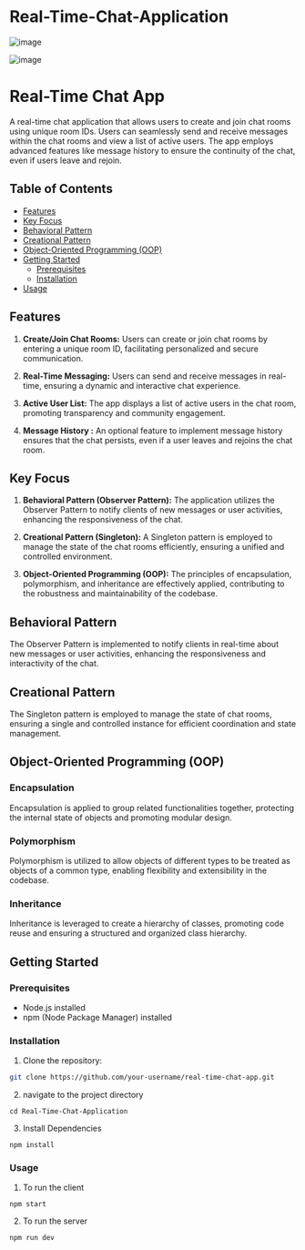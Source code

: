 # Real-Time-Chat-Application

![image](https://github.com/5andeepNambiar/Real-Time-Chat-Application/assets/79718442/2a230f5c-2efb-4254-b84b-afde8a37696d)

![image](https://github.com/5andeepNambiar/Real-Time-Chat-Application/assets/79718442/74c91665-c46c-4e06-a67f-ad8c9536a0d6)

# Real-Time Chat App

A real-time chat application that allows users to create and join chat rooms using unique room IDs. Users can seamlessly send and receive messages within the chat rooms and view a list of active users. The app employs advanced features like message history to ensure the continuity of the chat, even if users leave and rejoin.

## Table of Contents

- [Features](#features)
- [Key Focus](#key-focus)
- [Behavioral Pattern](#behavioral-pattern)
- [Creational Pattern](#creational-pattern)
- [Object-Oriented Programming (OOP)](#object-oriented-programming-oop)
- [Getting Started](#getting-started)
  - [Prerequisites](#prerequisites)
  - [Installation](#installation)
- [Usage](#usage)

## Features

1. **Create/Join Chat Rooms:** Users can create or join chat rooms by entering a unique room ID, facilitating personalized and secure communication.

2. **Real-Time Messaging:** Users can send and receive messages in real-time, ensuring a dynamic and interactive chat experience.

3. **Active User List:** The app displays a list of active users in the chat room, promoting transparency and community engagement.

4. **Message History :** An optional feature to implement message history ensures that the chat persists, even if a user leaves and rejoins the chat room.

## Key Focus

1. **Behavioral Pattern (Observer Pattern):** The application utilizes the Observer Pattern to notify clients of new messages or user activities, enhancing the responsiveness of the chat.

2. **Creational Pattern (Singleton):** A Singleton pattern is employed to manage the state of the chat rooms efficiently, ensuring a unified and controlled environment.

3. **Object-Oriented Programming (OOP):** The principles of encapsulation, polymorphism, and inheritance are effectively applied, contributing to the robustness and maintainability of the codebase.

## Behavioral Pattern

The Observer Pattern is implemented to notify clients in real-time about new messages or user activities, enhancing the responsiveness and interactivity of the chat.

## Creational Pattern

The Singleton pattern is employed to manage the state of chat rooms, ensuring a single and controlled instance for efficient coordination and state management.

## Object-Oriented Programming (OOP)

### Encapsulation

Encapsulation is applied to group related functionalities together, protecting the internal state of objects and promoting modular design.

### Polymorphism

Polymorphism is utilized to allow objects of different types to be treated as objects of a common type, enabling flexibility and extensibility in the codebase.

### Inheritance

Inheritance is leveraged to create a hierarchy of classes, promoting code reuse and ensuring a structured and organized class hierarchy.

## Getting Started

### Prerequisites

- Node.js installed
- npm (Node Package Manager) installed

### Installation

1. Clone the repository:

```bash
git clone https://github.com/your-username/real-time-chat-app.git
```
2. navigate to the project directory

```
cd Real-Time-Chat-Application
```
3. Install Dependencies

```
npm install
```

### Usage

1. To run the client
   
```
npm start
```
2. To run the server

```
npm run dev
```




